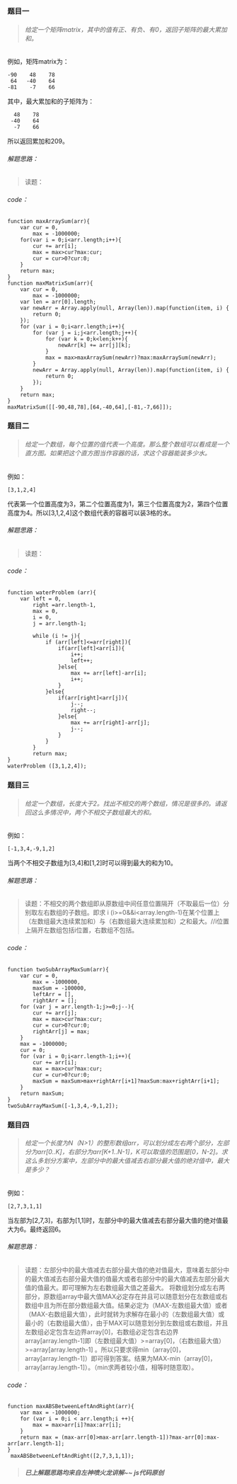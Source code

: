### 题目一
>###### 给定一个矩阵matrix，其中的值有正、有负、有0，返回子矩阵的最大累加和。
例如，矩阵matrix为：
```
-90    48    78  
 64   -40    64  
-81    -7    66
```
其中，最大累加和的子矩阵为：
```
  48    78  
 -40    64  
  -7    66
```
所以返回累加和209。
###### 解题思路：
>读题：
###### code：
```
function maxArraySum(arr){
    var cur = 0,
        max = -1000000;
    for(var i = 0;i<arr.length;i++){
        cur += arr[i];
        max = max>cur?max:cur;
        cur = cur>0?cur:0;
    }
    return max;
}
function maxMatrixSum(arr){
    var cur = 0,
        max = -1000000;
    var len = arr[0].length;
    var newArr = Array.apply(null, Array(len)).map(function(item, i) {
        return 0;
    });
    for (var i = 0;i<arr.length;i++){
        for (var j = i;j<arr.length;j++){
            for (var k = 0;k<len;k++){
                newArr[k] += arr[j][k];
            }
            max = max>maxArraySum(newArr)?max:maxArraySum(newArr);
        }
        newArr = Array.apply(null, Array(len)).map(function(item, i) {
            return 0;
        });
    }
    return max;
}
maxMatrixSum([[-90,48,78],[64,-40,64],[-81,-7,66]]);

```
### 题目二
>###### 给定一个数组，每个位置的值代表一个高度。那么整个数组可以看成是一个直方图。如果把这个直方图当作容器的话，求这个容器能装多少水。
例如：
```
[3,1,2,4]
```
代表第一个位置高度为3，第二个位置高度为1，第三个位置高度为2，第四个位置高度为4。所以[3,1,2,4]这个数组代表的容器可以装3格的水。
###### 解题思路：
>读题：
###### code：
```
function waterProblem (arr){
    var left = 0,
        right =arr.length-1,
        max = 0,
        i = 0,
        j = arr.length-1;
        
        while (i != j){
            if (arr[left]<=arr[right]){
                if(arr[left]<arr[i]){
                    i++;
                    left++;
                }else{
                    max += arr[left]-arr[i];
                    i++;
                }
            }else{
                if(arr[right]<arr[j]){
                    j--;
                    right--;
                }else{
                    max += arr[right]-arr[j];
                    j--;
                }
            }
        }
        return max;
}
waterProblem ([3,1,2,4]);
```
### 题目三
>###### 给定一个数组，长度大于2。找出不相交的两个数组，情况是很多的。请返回这么多情况中，两个不相交子数组最大的和。
例如：
```
[-1,3,4,-9,1,2]
```
当两个不相交子数组为[3,4]和[1,2]时可以得到最大的和为10。
###### 解题思路：
>读题：不相交的两个数组即从原数组中间任意位置隔开（不取最后一位）分别取左右数组的子数组。即求 i (i>=0&&i<array.length-1)在某个位置上（左数组最大连续累加和）与（右数组最大连续累加和）之和最大。//i位置上隔开左数组包括i位置，右数组不包括。
###### code：
```
function twoSubArrayMaxSum(arr){
    var cur = 0,
        max = -1000000,
        maxSum = -100000,
        leftArr = [],
        rightArr = [];
    for (var j = arr.length-1;j>=0;j--){
        cur += arr[j];
        max = max>cur?max:cur;
        cur = cur>0?cur:0;
        rightArr[j] = max;
    } 
    max = -1000000;
    cur = 0;
    for (var i = 0;i<arr.length-1;i++){
        cur += arr[i];
        max = max>cur?max:cur;
        cur = cur>0?cur:0;
        maxSum = maxSum>max+rightArr[i+1]?maxSum:max+rightArr[i+1];
    }
    return maxSum;
}
twoSubArrayMaxSum([-1,3,4,-9,1,2]);
```
### 题目四
>###### 给定一个长度为N（N>1）的整形数组arr，可以划分成左右两个部分，左部分为arr[0..K]，右部分为arr[K+1..N-1]，K可以取值的范围是[0，N-2]。求这么多划分方案中，左部分中的最大值减去右部分最大值的绝对值中，最大是多少？
例如：
```
[2,7,3,1,1]
```
当左部为[2,7,3]，右部为[1,1]时，左部分中的最大值减去右部分最大值的绝对值最大为6。最终返回6。
###### 解题思路：
>读题：左部分中的最大值减去右部分最大值的绝对值最大，意味着左部分中的最大值减去右部分最大值的值最大或者右部分中的最大值减去左部分最大值的值最大。即可理解为左右数组最大值之差最大。
将数组划分成左右两部分，原数组array中最大值MAX必定存在并且可以随意划分在左数组或右数组中且为所在部分数组最大值。结果必定为（MAX-左数组最大值）或者（MAX-右数组最大值），此时就转为求解存在最小的（左数组最大值）或最小的（右数组最大值），由于MAX可以随意划分到左数组或右数组，并且左数组必定包含左边界array[0]，右数组必定包含右边界array[array.length-1]即（左数组最大值）>=array[0]，（右数组最大值）>=array[array.length-1] 。所以只要求得min（array[0]，array[array.length-1]）即可得到答案。结果为MAX-min（array[0]，array[array.length-1]）。（min求两者较小值，相等时随意取）。
###### code：
```
function maxABSBetweenLeftAndRight(arr){
    var max = -1000000;
    for (var i = 0;i < arr.length;i ++){
        max = max>arr[i]?max:arr[i];
    }
    return max = (max-arr[0]>max-arr[arr.length-1])?max-arr[0]:max-arr[arr.length-1];
}
 maxABSBetweenLeftAndRight([2,7,3,1,1]);
```
>##### 已上解题思路均来自左神喷火龙讲解~~  js代码原创